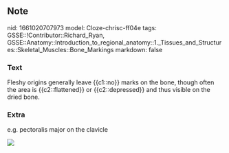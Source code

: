 ## Note
nid: 1661020707973
model: Cloze-chrisc-ff04e
tags: GSSE::!Contributor::Richard_Ryan, GSSE::Anatomy::Introduction_to_regional_anatomy::1._Tissues_and_Structures::Skeletal_Muscles::Bone_Markings
markdown: false

### Text
<div class="toggle">
  Fleshy origins generally leave {{c1::no}} marks on the bone,
  though often the area is {{c2::flattened}} or {{c2::depressed}}
  and thus visible on the dried bone.
</div>

### Extra
<p id="12903a97-a1ac-4b30-998f-b7ca7f9c3d04" class="">e.g.
pectoralis major on the clavicle
<p id="12903a97-a1ac-4b30-998f-b7ca7f9c3d04" class=""><img src= 
"paste-daba4118ab9643044213dfb451f8f8feea28d3ff.png">
